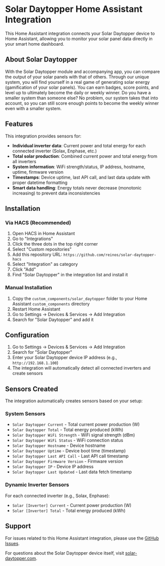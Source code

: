 # Solar Daytopper Home Assistant Integration

This Home Assistant integration connects your Solar Daytopper device to Home Assistant, allowing you to monitor your solar panel data directly in your smart home dashboard.

## About Solar Daytopper

With the Solar Daytopper module and accompanying app, you can compare the output of your solar panels with that of others. Through our unique system, you will find yourself in a real game of generating solar energy (gamification of your solar panels). You can earn badges, score points, and level up to ultimately become the daily or weekly winner. Do you have a smaller system than someone else? No problem, our system takes that into account, so you can still score enough points to become the weekly winner even with a smaller system.

## Features

This integration provides sensors for:
- **Individual inverter data**: Current power and total energy for each connected inverter (Solax, Enphase, etc.)
- **Total solar production**: Combined current power and total energy from all inverters
- **System information**: WiFi strength/status, IP address, hostname, uptime, firmware version
- **Timestamps**: Device uptime, last API call, and last data update with proper datetime formatting
- **Smart data handling**: Energy totals never decrease (monotonic increasing) to prevent data inconsistencies

## Installation

### Via HACS (Recommended)
1. Open HACS in Home Assistant
2. Go to "Integrations" 
3. Click the three dots in the top right corner
4. Select "Custom repositories"
5. Add this repository URL: `https://github.com/reinos/solar-daytopper-hacs`
6. Select "Integration" as category
7. Click "Add"
8. Find "Solar Daytopper" in the integration list and install it

### Manual Installation
1. Copy the `custom_components/solar_daytopper` folder to your Home Assistant `custom_components` directory
2. Restart Home Assistant
3. Go to Settings → Devices & Services → Add Integration
4. Search for "Solar Daytopper" and add it

## Configuration

1. Go to Settings → Devices & Services → Add Integration
2. Search for "Solar Daytopper"
3. Enter your Solar Daytopper device IP address (e.g., `http://192.168.1.100`)
4. The integration will automatically detect all connected inverters and create sensors

## Sensors Created

The integration automatically creates sensors based on your setup:

### System Sensors
- `Solar Daytopper Current` - Total current power production (W)
- `Solar Daytopper Total` - Total energy produced (kWh)
- `Solar Daytopper WiFi Strength` - WiFi signal strength (dBm)
- `Solar Daytopper WiFi Status` - WiFi connection status
- `Solar Daytopper Hostname` - Device hostname
- `Solar Daytopper Uptime` - Device boot time (timestamp)
- `Solar Daytopper Last API Call` - Last API call timestamp
- `Solar Daytopper Firmware Version` - Firmware version
- `Solar Daytopper IP` - Device IP address
- `Solar Daytopper Last Updated` - Last data fetch timestamp

### Dynamic Inverter Sensors
For each connected inverter (e.g., Solax, Enphase):
- `Solar [Inverter] Current` - Current power production (W)
- `Solar [Inverter] Total` - Total energy produced (kWh)

## Support

For issues related to this Home Assistant integration, please use the [GitHub Issues](https://github.com/reinos/solar-daytopper-hacs/issues).

For questions about the Solar Daytopper device itself, visit [solar-daytopper.com](https://www.solar-daytopper.com/faq/connecting-to-home-assistant).
